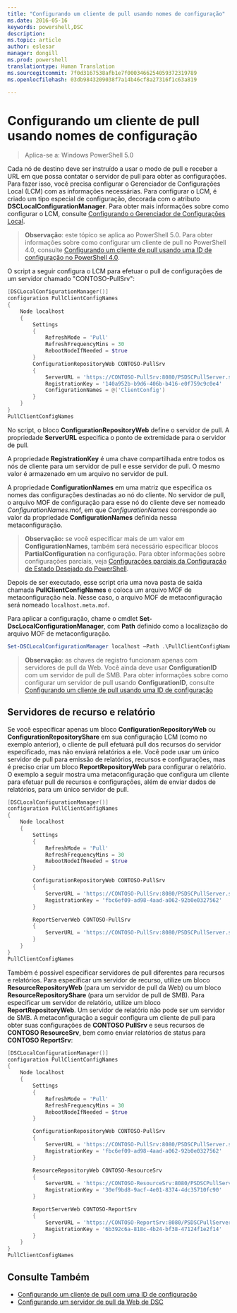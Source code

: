 ```yaml
---
title: "Configurando um cliente de pull usando nomes de configuração"
ms.date: 2016-05-16
keywords: powershell,DSC
description: 
ms.topic: article
author: eslesar
manager: dongill
ms.prod: powershell
translationtype: Human Translation
ms.sourcegitcommit: 7f0d3167538afb1e7f0003466254059372319789
ms.openlocfilehash: 03db9843209038f7a14b46cf8a27316f1c63a819

---
```


# <a name="setting-up-a-pull-client-using-configuration-names"></a>Configurando um cliente de pull usando nomes de configuração

> Aplica-se a: Windows PowerShell 5.0

Cada nó de destino deve ser instruído a usar o modo de pull e receber a URL em que possa contatar o servidor de pull para obter as configurações.
Para fazer isso, você precisa configurar o Gerenciador de Configurações Local (LCM) com as informações necessárias.
Para configurar o LCM, é criado um tipo especial de configuração, decorada com o atributo **DSCLocalConfigurationManager**.
Para obter mais informações sobre como configurar o LCM, consulte [Configurando o Gerenciador de Configurações Local](metaConfig.md).

> **Observação**: este tópico se aplica ao PowerShell 5.0.
Para obter informações sobre como configurar um cliente de pull no PowerShell 4.0, consulte [Configurando um cliente de pull usando uma ID de configuração no PowerShell 4.0](pullClientConfigID4.md).

O script a seguir configura o LCM para efetuar o pull de configurações de um servidor chamado "CONTOSO-PullSrv":

```powershell
[DSCLocalConfigurationManager()]
configuration PullClientConfigNames
{
    Node localhost
    {
        Settings
        {
            RefreshMode = 'Pull'
            RefreshFrequencyMins = 30
            RebootNodeIfNeeded = $true
        }
        ConfigurationRepositoryWeb CONTOSO-PullSrv
        {
            ServerURL = 'https://CONTOSO-PullSrv:8080/PSDSCPullServer.svc'
            RegistrationKey = '140a952b-b9d6-406b-b416-e0f759c9c0e4'
            ConfigurationNames = @('ClientConfig')
        }
    }
}
PullClientConfigNames
```

No script, o bloco **ConfigurationRepositoryWeb** define o servidor de pull.
A propriedade **ServerURL** especifica o ponto de extremidade para o servidor de pull.

A propriedade **RegistrationKey** é uma chave compartilhada entre todos os nós de cliente para um servidor de pull e esse servidor de pull.
O mesmo valor é armazenado em um arquivo no servidor de pull.

A propriedade **ConfigurationNames** em uma matriz que especifica os nomes das configurações destinadas ao nó do cliente.
No servidor de pull, o arquivo MOF de configuração para esse nó do cliente deve ser nomeado *ConfigurationNames*.mof, em que *ConfigurationNames* corresponde ao valor da propriedade **ConfigurationNames** definida nessa metaconfiguração.

>**Observação:** se você especificar mais de um valor em **ConfigurationNames**, também será necessário especificar blocos **PartialConfiguration** na configuração.
Para obter informações sobre configurações parciais, veja [Configurações parciais da Configuração de Estado Desejado do PowerShell](partialConfigs.md).

Depois de ser executado, esse script cria uma nova pasta de saída chamada **PullClientConfigNames** e coloca um arquivo MOF de metaconfiguração nela.
Nesse caso, o arquivo MOF de metaconfiguração será nomeado `localhost.meta.mof`.

Para aplicar a configuração, chame o cmdlet **Set-DscLocalConfigurationManager**, com **Path** definido como a localização do arquivo MOF de metaconfiguração.

```powershell
Set-DSCLocalConfigurationManager localhost –Path .\PullClientConfigNames –Verbose.
```

> **Observação**: as chaves de registro funcionam apenas com servidores de pull da Web.
Você ainda deve usar **ConfigurationID** com um servidor de pull de SMB.
Para obter informações sobre como configurar um servidor de pull usando **ConfigurationID**, consulte [Configurando um cliente de pull usando uma ID de configuração](PullClientConfigNames.md)

## <a name="resource-and-report-servers"></a>Servidores de recurso e relatório

Se você especificar apenas um bloco **ConfigurationRepositoryWeb** ou **ConfigurationRepositoryShare** em sua configuração LCM (como no exemplo anterior), o cliente de pull efetuará pull dos recursos do servidor especificado, mas não enviará relatórios a ele.
Você pode usar um único servidor de pull para emissão de relatórios, recursos e configurações, mas é preciso criar um bloco **ReportRepositoryWeb** para configurar o relatório.
O exemplo a seguir mostra uma metaconfiguração que configura um cliente para efetuar pull de recursos e configurações, além de enviar dados de relatórios, para um único servidor de pull.

```powershell
[DSCLocalConfigurationManager()]
configuration PullClientConfigNames
{
    Node localhost
    {
        Settings
        {
            RefreshMode = 'Pull'
            RefreshFrequencyMins = 30
            RebootNodeIfNeeded = $true
        }

        ConfigurationRepositoryWeb CONTOSO-PullSrv
        {
            ServerURL = 'https://CONTOSO-PullSrv:8080/PSDSCPullServer.svc'
            RegistrationKey = 'fbc6ef09-ad98-4aad-a062-92b0e0327562'
        }

        ReportServerWeb CONTOSO-PullSrv
        {
            ServerURL = 'https://CONTOSO-PullSrv:8080/PSDSCPullServer.svc'
        }
    }
}
PullClientConfigNames
```

Também é possível especificar servidores de pull diferentes para recursos e relatórios.
Para especificar um servidor de recurso, utilize um bloco **ResourceRepositoryWeb** (para um servidor de pull da Web) ou um bloco **ResourceRepositoryShare** (para um servidor de pull de SMB).
Para especificar um servidor de relatório, utilize um bloco **ReportRepositoryWeb**.
Um servidor de relatório não pode ser um servidor de SMB.
A metaconfiguração a seguir configura um cliente de pull para obter suas configurações de **CONTOSO PullSrv** e seus recursos de **CONTOSO ResourceSrv**, bem como enviar relatórios de status para **CONTOSO ReportSrv**:

```powershell
[DSCLocalConfigurationManager()]
configuration PullClientConfigNames
{
    Node localhost
    {
        Settings
        {
            RefreshMode = 'Pull'
            RefreshFrequencyMins = 30
            RebootNodeIfNeeded = $true
        }

        ConfigurationRepositoryWeb CONTOSO-PullSrv
        {
            ServerURL = 'https://CONTOSO-PullSrv:8080/PSDSCPullServer.svc'
            RegistrationKey = 'fbc6ef09-ad98-4aad-a062-92b0e0327562'
        }

        ResourceRepositoryWeb CONTOSO-ResourceSrv
        {
            ServerURL = 'https://CONTOSO-ResourceSrv:8080/PSDSCPullServer.svc'
            RegistrationKey = '30ef9bd8-9acf-4e01-8374-4dc35710fc90'
        }

        ReportServerWeb CONTOSO-ReportSrv
        {
            ServerURL = 'https://CONTOSO-ReportSrv:8080/PSDSCPullServer.svc'
            RegistrationKey = '6b392c6a-818c-4b24-bf38-47124f1e2f14'
        }
    }
}
PullClientConfigNames
```

## <a name="see-also"></a>Consulte Também

* [Configurando um cliente de pull com uma ID de configuração](PullClientConfigNames.md)
* [Configurando um servidor de pull da Web de DSC](pullServer.md)



<!--HONumber=Nov16_HO4-->


